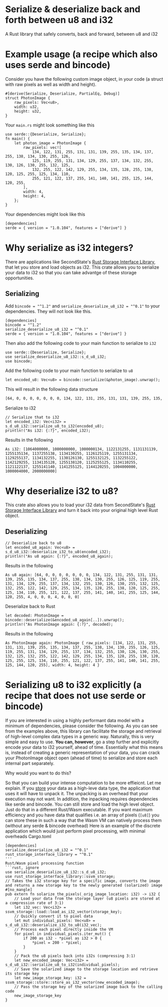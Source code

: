 # Serialize & deserialize back and forth between u8 and i32
A Rust library that safely converts, back and forward, between u8 and i32

# Example usage (a recipe which also uses serde and bincode)
Consider you have the following custom image object, in your code (a struct with raw pixels as well as width and height).

```
#[derive(Serialize, Deserialize, PartialEq, Debug)]
struct PhotonImage {
    raw_pixels: Vec<u8>,
    width: u32,
    height: u32,
}
```
Your `main.rs` might look something like this
```
use serde::{Deserialize, Serialize};
fn main() {
    let photon_image = PhotonImage {
        raw_pixels: vec![
            134, 122, 131, 255, 131, 131, 139, 255, 135, 134, 137, 255, 138, 134, 130, 255, 126,
            125, 119, 255, 131, 134, 129, 255, 137, 134, 132, 255, 130, 126, 130, 255, 132, 125,
            132, 255, 122, 142, 129, 255, 134, 135, 128, 255, 138, 120, 125, 255, 125, 134, 110,
            255, 121, 122, 137, 255, 141, 140, 141, 255, 125, 144, 120, 255,
        ],
        width: 4,
        height: 4,
    };
}
```
Your dependencies might look like this
```
[dependencies]
serde = { version = "1.0.104", features = ["derive"] }
```

# Why serialize as i32 integers?
There are applications like SecondState's [Rust Storage Interface Library](https://github.com/second-state/rust_storage_interface_library), that let you store and load objects as i32. This crate allows you to serialize your data to i32 so that you can take advantge of these storage opportunities.

## Serializing
Add `bincode = "^1.2"` and `serialize_deserialize_u8_i32 = "^0.1"` to your dependencies. They will not look like this.
```
[dependencies]
bincode = "^1.2"
serialize_deserialize_u8_i32 = "^0.1"
serde = { version = "1.0.104", features = ["derive"] }
```
Then also add the following code to your main function to serialize to `i32`
```
use serde::{Deserialize, Serialize};
use serialize_deserialize_u8_i32::s_d_u8_i32;
use bincode;
```
Add the following code to your main function to serialize to `u8`
```
let encoded_u8: Vec<u8> = bincode::serialize(&photon_image).unwrap();
```
This will result in the following data structure
```bash
[64, 0, 0, 0, 0, 0, 0, 0, 134, 122, 131, 255, 131, 131, 139, 255, 135, 134, 137, 255, 138, 134, 130, 255, 126, 125, 119, 255, 131, 134, 129, 255, 137, 134, 132, 255, 130, 126, 130, 255, 132, 125, 132, 255, 122, 142, 129, 255, 134, 135, 128, 255, 138, 120, 125, 255, 125, 134, 110, 255, 121, 122, 137, 255, 141, 140, 141, 255, 125, 144, 120, 255, 4, 0, 0, 0, 4, 0, 0, 0]
```
Serialize to i32
```
// Serialize that to i32
let encoded_i32: Vec<i32> = s_d_u8_i32::serialize_u8_to_i32(encoded_u8);
println!("As i32: {:?}", encoded_i32);
```
Results in the following
```
As i32: [1064000000, 1000000000, 1000000134, 1122131255, 1131131139, 1255135134, 1137255138, 1134130255, 1126125119, 1255131134, 1129255137, 1134132255, 1130126130, 1255132125, 1132255122, 1142129255, 1134135128, 1255138120, 1125255125, 1134110255, 1121122137, 1255141140, 1141255125, 1144120255, 1004000000, 1000004000, 2000000000]
```

# Why deserialize i32 to u8?
This crate also allows you to load your i32 data from SecondState's [Rust Storage Interface Library](https://github.com/second-state/rust_storage_interface_library) and turn it back into your original high level Rust object.

## Deserializing
```
// Deserialize back to u8
let encoded_u8_again: Vec<u8> = s_d_u8_i32::deserialize_i32_to_u8(encoded_i32);
println!("As u8 again: {:?}", encoded_u8_again);
```
Results in the following 
```
As u8 again: [64, 0, 0, 0, 0, 0, 0, 0, 134, 122, 131, 255, 131, 131, 139, 255, 135, 134, 137, 255, 138, 134, 130, 255, 126, 125, 119, 255, 131, 134, 129, 255, 137, 134, 132, 255, 130, 126, 130, 255, 132, 125, 132, 255, 122, 142, 129, 255, 134, 135, 128, 255, 138, 120, 125, 255, 125, 134, 110, 255, 121, 122, 137, 255, 141, 140, 141, 255, 125, 144, 120, 255, 4, 0, 0, 0, 4, 0, 0, 0]
```

Deserialize back to Rust 
```
let decoded: PhotonImage = bincode::deserialize(&encoded_u8_again[..]).unwrap();
println!("As PhotonImage again: {:?}", decoded);
```
Results in the following
```
As PhotonImage again: PhotonImage { raw_pixels: [134, 122, 131, 255, 131, 131, 139, 255, 135, 134, 137, 255, 138, 134, 130, 255, 126, 125, 119, 255, 131, 134, 129, 255, 137, 134, 132, 255, 130, 126, 130, 255, 132, 125, 132, 255, 122, 142, 129, 255, 134, 135, 128, 255, 138, 120, 125, 255, 125, 134, 110, 255, 121, 122, 137, 255, 141, 140, 141, 255, 125, 144, 120, 255], width: 4, height: 4 }
```

# Serializing u8 to i32 explicitly (a recipe that does not use serde or bincode)
If you are interested in using a highly performant data model with a minimum of dependencies, please consider the following.
As you can see from the examples above, this library can facilitate the storage and retrieval of high-level complex data types in a generic way. 
Naturally, this is very simple and easy to use.
**You can, however**, go a step further and explicitly encode your data to i32 yourself, ahead of time. Essentially what this means is, instead of creating a generic representation of your data, you can crack your PhotonImage object open (ahead of time) to serialize and store each internal part separately. 

Why would you want to do this? 

So that you can build your intense computation to be more effieicnt. Let me explain.
If you [store](https://github.com/second-state/specs/blob/master/storage_interface.md#store-a-custom-struct) your data as a high-leve data type, the application that uses it will have to unpack it. The unpacking is an overhead that your execution may not want. In addition, the inpacking requires dependencies like serde and bincode. 
You can still store and load the high level object. Just do that in a different Rust/Wasm executable.
If you want maximum efficiency and you have data that qualifies i.e. an array of pixels (`[u8]`) you can store these in such a way that the Wasm VM can natively process them (without any serde & bincode overhead)
Here is an example of the discrete application which would just perform pixel processing, with minimal overheads
Cargo.toml
```rust, ignore
[dependencies]
serialize_deserialize_u8_i32 = "^0.1"
rust_storage_interface_library = "^0.1"
'''
Rust/Wasm pixel processing function
```rust, ignore
use serialize_deserialize_u8_i32::s_d_u8_i32;
use rust_storage_interface_library::ssvm_storage;
// Takes the i32 storage key for a specific image, converts the image and returns a new storage key to the newly generated (solarized) image
#[no_mangle]
pub extern fn solarize_the_pixels(_orig_image_location: i32) -> i32 {
    // Load your data from the storage layer (u8 pixels are stored at a compression rate of 3:1)
    let i32_vec: Vec<i32> = ssvm_storage::load::load_as_i32_vector(storage_key);
    // Quickly convert it to pixel data
    let mut individual_pixels: Vec<u8> = s_d_u8_i32::deserialize_i32_to_u8(i32_vec);
    // Process each pixel directly inside the VM
    for pixel in individual_pixels.iter_mut() {
        if 200 as i32 - *pixel as i32 > 0 {
            *pixel = 200 - *pixel;
        }
    }
    // Pack the u8 pixels back into i32s (compressing 3:1)
    let new_encoded_image: Vec<i32> = s_d_u8_i32::serialize_u8_to_i32(individual_pixels);
    // Save the solarized image to the storage location and retrieve its storage key
    let new_image_storage_key: i32 = ssvm_storage::store::store_as_i32_vector(new_encoded_image);
    // Pass the storage key of the solarized image back to the calling code
    new_image_storage_key
}
```
